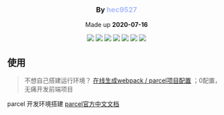 
<div style="text-align: center;">
  <h3>By <span style='color:#abf;'>hec9527</span></h3>
  <p>Made up <b>2020-07-16</b></p>

![](https://img.shields.io/badge/version-1.0.0-3963bd.svg)
![](https://img.shields.io/badge/nodejs-8.11.0+-3963bd.svg)
![](https://img.shields.io/badge/Javascript-Es6-3963bd.svg)
![](https://img.shields.io/badge/cli-webpack-3963bd.svg)
![](https://img.shields.io/badge/cli-parcel-3963bd.svg)
![](https://img.shields.io/badge/license-MIT-3963bd.svg)
![](https://img.shields.io/badge/developer-@hec9527-3963bd.svg)

</div>

## 使用

> 不想自己搭建运行环境？ [在线生成webpack / parcel项目配置](https://createapp.dev/) ；0配置，无痛开发前端项目

parcel 开发环境搭建 [parcel官方中文文档](https://zh.parceljs.org/getting_started.html)